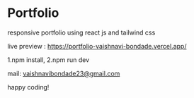 # Portfolio
responsive portfolio using react js and tailwind css

live preview : https://portfolio-vaishnavi-bondade.vercel.app/

1.npm install, 
2.npm run dev

mail: vaishnavibondade23@gmail.com

happy coding!
